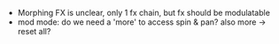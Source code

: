 - Morphing FX is unclear, only 1 fx chain, but fx should be modulatable
- mod mode: do we need a 'more' to access spin & pan? also more -> reset all?


